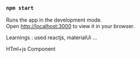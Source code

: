 ### `npm start`

Runs the app in the development mode.\
Open [http://localhost:3000](http://localhost:3000) to view it in your browser.

Learnings : 
used reactjs, materialUi ...

HTml+js
Component
